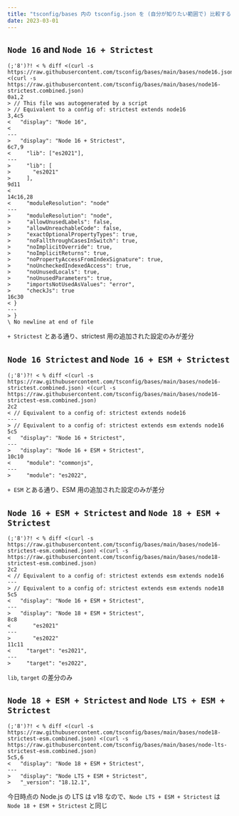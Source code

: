 ```yaml
---
title: "tsconfig/bases 内の tsconfig.json を (自分が知りたい範囲で) 比較する"
date: 2023-03-01
---
```


## `Node 16` and `Node 16 + Strictest`

```shell
(;'8')?! < % diff <(curl -s https://raw.githubusercontent.com/tsconfig/bases/main/bases/node16.json) <(curl -s https://raw.githubusercontent.com/tsconfig/bases/main/bases/node16-strictest.combined.json)
0a1,2
> // This file was autogenerated by a script
> // Equivalent to a config of: strictest extends node16
3,4c5
<   "display": "Node 16",
<
---
>   "display": "Node 16 + Strictest",
6c7,9
<     "lib": ["es2021"],
---
>     "lib": [
>       "es2021"
>     ],
9d11
<
14c16,28
<     "moduleResolution": "node"
---
>     "moduleResolution": "node",
>     "allowUnusedLabels": false,
>     "allowUnreachableCode": false,
>     "exactOptionalPropertyTypes": true,
>     "noFallthroughCasesInSwitch": true,
>     "noImplicitOverride": true,
>     "noImplicitReturns": true,
>     "noPropertyAccessFromIndexSignature": true,
>     "noUncheckedIndexedAccess": true,
>     "noUnusedLocals": true,
>     "noUnusedParameters": true,
>     "importsNotUsedAsValues": "error",
>     "checkJs": true
16c30
< }
---
> }
\ No newline at end of file
```

`+ Strictest` とある通り、strictest 用の追加された設定のみが差分

## `Node 16 Strictest` and `Node 16 + ESM + Strictest`

```shell
(;'8')?! < % diff <(curl -s https://raw.githubusercontent.com/tsconfig/bases/main/bases/node16-strictest.combined.json) <(curl -s https://raw.githubusercontent.com/tsconfig/bases/main/bases/node16-strictest-esm.combined.json)
2c2
< // Equivalent to a config of: strictest extends node16
---
> // Equivalent to a config of: strictest extends esm extends node16
5c5
<   "display": "Node 16 + Strictest",
---
>   "display": "Node 16 + ESM + Strictest",
10c10
<     "module": "commonjs",
---
>     "module": "es2022",
```

`+ ESM` とある通り、ESM 用の追加された設定のみが差分

## `Node 16 + ESM + Strictest` and `Node 18 + ESM + Strictest`

```shell
(;'8')?! < % diff <(curl -s https://raw.githubusercontent.com/tsconfig/bases/main/bases/node16-strictest-esm.combined.json) <(curl -s https://raw.githubusercontent.com/tsconfig/bases/main/bases/node18-strictest-esm.combined.json)
2c2
< // Equivalent to a config of: strictest extends esm extends node16
---
> // Equivalent to a config of: strictest extends esm extends node18
5c5
<   "display": "Node 16 + ESM + Strictest",
---
>   "display": "Node 18 + ESM + Strictest",
8c8
<       "es2021"
---
>       "es2022"
11c11
<     "target": "es2021",
---
>     "target": "es2022",
```

`lib`, `target` の差分のみ

## `Node 18 + ESM + Strictest` and `Node LTS + ESM + Strictest`

```shell
(;'8')?! < % diff <(curl -s https://raw.githubusercontent.com/tsconfig/bases/main/bases/node18-strictest-esm.combined.json) <(curl -s https://raw.githubusercontent.com/tsconfig/bases/main/bases/node-lts-strictest-esm.combined.json)
5c5,6
<   "display": "Node 18 + ESM + Strictest",
---
>   "display": "Node LTS + ESM + Strictest",
>   "_version": "18.12.1",
```

今日時点の Node.js の LTS は v18 なので、`Node LTS + ESM + Strictest` は `Node 18 + ESM + Strictest` と同じ
